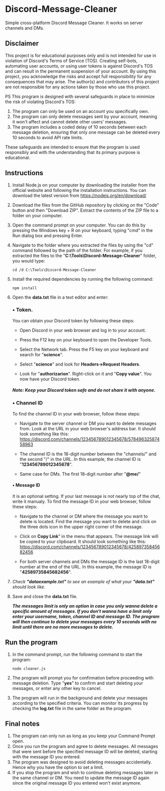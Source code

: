 # Discord-Message-Cleaner
Simple cross-platform Discord Message Cleaner. It works on server channels and DMs.

## Disclaimer

This project is for educational purposes only and is not intended for use in violation of Discord's Terms of Service (TOS). Creating self-bots, automating user accounts, or using user tokens is against Discord's TOS and can result in the permanent suspension of your account. By using this project, you acknowledge the risks and accept full responsibility for any consequences that may arise. The author(s) and contributors of this project are not responsible for any actions taken by those who use this project.

PS
This program is designed with several safeguards in place to minimize the risk of violating Discord's TOS:

1. The program can only be used on an account you specifically own.
2. The program can only delete messages sent by your account, meaning it won't affect and cannot delete other users' messages.
3. The program includes a coded delay of 10 seconds between each message deletion, ensuring that only one message can be deleted every 10 seconds to avoid API rate limits.

These safeguards are intended to ensure that the program is used responsibly and with the understanding that its primary purpose is educational.

## Instructions

1. Install Node.js on your computer by downloading the installer from the official website and following the installation instructions. You can download the latest version from https://nodejs.org/en/download/

2. Download the files from the GitHub repository by clicking on the "Code" button and then "Download ZIP". Extract the contents of the ZIP file to a folder on your computer.

3. Open the command prompt on your computer. You can do this by pressing the Windows key + R on your keyboard, typing "cmd" in the Run dialog box and pressing Enter.

4. Navigate to the folder where you extracted the files by using the "cd" command followed by the path of the folder. For example, if you extracted the files to the "**C:\Tools\Discord-Message-Cleaner**" folder, you would type:

       cd /d C:\Tools\Discord-Message-Cleaner

5. Install the required dependencies by running the following command:

       npm install

6. Open the **data.txt** file in a text editor and enter:

      ### • **Token**.
      You can obtain your Discord token by following these steps:
      
      - Open Discord in your web browser and log in to your account.
      
      - Press the F12 key on your keyboard to open the Developer Tools.
      
      - Select the Network tab. Press the F5 key on your keyboard and search for "**science**".
      
      - Select "**science**" and look for **Headers->Request Headers**.
      
      - Look for "**authorizarion**". Right-click on it and "**Copy value**". You now have your Discord token.

      #### _**Note: Keep your Discord token safe and do not share it with anyone.**_

      ### • **Channel ID**
      To find the channel ID in your web browser, follow these steps:

      - Navigate to the server channel or DM you want to delete messages from.
      Look at the URL in your web browser's address bar. It should look something like this: https://discord.com/channels/123456789012345678/57849632587458963
      
      - The channel ID is the 18-digit number between the "channels/" and the second "/" in the URL. In this example, the channel ID is "**123456789012345678**".
     
      - Same case for DMs. The first 18-digit number after "**@me/**"

      #### • **Message ID**
      It is an optional setting. If your last message is not nearly top of the chat, write it manualy. To find the message ID in your web browser, follow these steps:

      - Navigate to the channel or DM where the message you want to delete is located.
      Find the message you want to delete and click on the three dots icon in the upper right corner of the message.
      
      - Click on **Copy Link**" in the menu that appears.
      The message link will be copied to your clipboard. It should look something like this: https://discord.com/channels/123456789012345678/42589735845682456
    
      - For both server channels and DMs the message ID is the last 18-digit number at the end of the URL. In this example, the message ID is "**42589735845682456**".

7. _Check **"dataexample.txt"** to see an example of what your **"data.txt"** should look like._
8. Save and close the **data.txt** file.
      
      **_The messages limit is only an option in case you only wanna delete a specific amount of messages. If you don't wanna have a limit only enter your username, token, channel ID and message ID. The program will then continue to delete your messages every 10 seconds with no limit until there are no more messages to delete._**

## Run the program

1. In the command prompt, run the following command to start the program:

       node cleaner.js

2. The program will prompt you for confirmation before proceeding with message deletion. Type "**yes**" to confirm and start deleting your messages, or enter any other key to cancel.

3. The program will run in the background and delete your messages according to the specified criteria. You can monitor its progress by checking the **log.txt** file in the same folder as the program.

## Final notes

1. The program can only run as long as you keep your Command Prompt open.
2. Once you run the program and agree to delete messages. All messages that were sent before the specified message ID will be deleted, starting with the message ID you entered.
3. The program was designed to avoid deleting messages accidentally. Hence why you have the option to set a limit.
4. If you stop the program and wish to continue deleting messages later in the same channel or DM. You need to update the message ID again since the original message ID you entered won't exist anymore.
